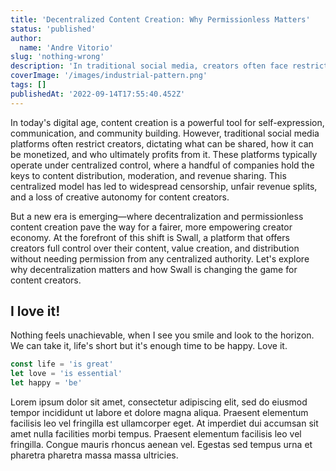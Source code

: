 ```yaml
---
title: 'Decentralized Content Creation: Why Permissionless Matters'
status: 'published'
author:
  name: 'Andre Vitorio'
slug: 'nothing-wrong'
description: 'In traditional social media, creators often face restrictions, censorship, and unfair revenue sharing. Swall changes the game by offering a permissionless environment where creators fully control their content, value creation, and distribution. Learn why decentralization is key to the future of content creation.'
coverImage: '/images/industrial-pattern.png'
tags: []
publishedAt: '2022-09-14T17:55:40.452Z'
---
```


In today's digital age, content creation is a powerful tool for self-expression, communication, and community building. However, traditional social media platforms often restrict creators, dictating what can be shared, how it can be monetized, and who ultimately profits from it. These platforms typically operate under centralized control, where a handful of companies hold the keys to content distribution, moderation, and revenue sharing. This centralized model has led to widespread censorship, unfair revenue splits, and a loss of creative autonomy for content creators.

But a new era is emerging—where decentralization and permissionless content creation pave the way for a fairer, more empowering creator economy. At the forefront of this shift is Swall, a platform that offers creators full control over their content, value creation, and distribution without needing permission from any centralized authority. Let's explore why decentralization matters and how Swall is changing the game for content creators.

## I love it!

Nothing feels unachievable, when I see you smile and look to the horizon. We can take it, life's short but it's enough time to be happy. Love it.

```javascript
const life = 'is great'
let love = 'is essential'
let happy = 'be'
```

Lorem ipsum dolor sit amet, consectetur adipiscing elit, sed do eiusmod tempor incididunt ut labore et dolore magna aliqua. Praesent elementum facilisis leo vel fringilla est ullamcorper eget. At imperdiet dui accumsan sit amet nulla facilities morbi tempus. Praesent elementum facilisis leo vel fringilla. Congue mauris rhoncus aenean vel. Egestas sed tempus urna et pharetra pharetra massa massa ultricies.